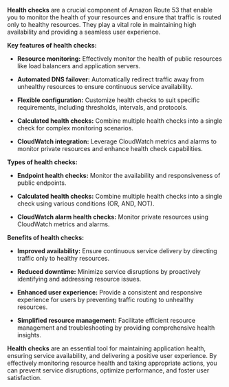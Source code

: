 **Health checks** are a crucial component of Amazon Route 53 that enable you to monitor the health of your resources and ensure that traffic is routed only to healthy resources. They play a vital role in maintaining high availability and providing a seamless user experience.

**Key features of health checks:**

- **Resource monitoring:** Effectively monitor the health of public resources like load balancers and application servers.
    
- **Automated DNS failover:** Automatically redirect traffic away from unhealthy resources to ensure continuous service availability.
    
- **Flexible configuration:** Customize health checks to suit specific requirements, including thresholds, intervals, and protocols.
    
- **Calculated health checks:** Combine multiple health checks into a single check for complex monitoring scenarios.
    
- **CloudWatch integration:** Leverage CloudWatch metrics and alarms to monitor private resources and enhance health check capabilities.
    

**Types of health checks:**

- **Endpoint health checks:** Monitor the availability and responsiveness of public endpoints.
    
- **Calculated health checks:** Combine multiple health checks into a single check using various conditions (OR, AND, NOT).
    
- **CloudWatch alarm health checks:** Monitor private resources using CloudWatch metrics and alarms.
    

**Benefits of health checks:**

- **Improved availability:** Ensure continuous service delivery by directing traffic only to healthy resources.
    
- **Reduced downtime:** Minimize service disruptions by proactively identifying and addressing resource issues.
    
- **Enhanced user experience:** Provide a consistent and responsive experience for users by preventing traffic routing to unhealthy resources.
    
- **Simplified resource management:** Facilitate efficient resource management and troubleshooting by providing comprehensive health insights.
    

**Health checks** are an essential tool for maintaining application health, ensuring service availability, and delivering a positive user experience. By effectively monitoring resource health and taking appropriate actions, you can prevent service disruptions, optimize performance, and foster user satisfaction.